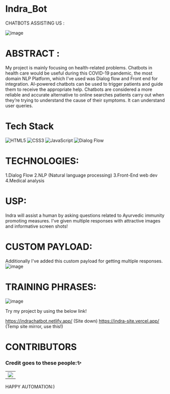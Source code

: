 # Indra_Bot

CHATBOTS ASSISTING US :

![image](https://user-images.githubusercontent.com/46951797/109905711-38e70d80-7cc5-11eb-9ba7-0e891bdf21a0.png)

# ABSTRACT :
My project is mainly focusing on health-related problems. Chatbots in health care would be useful during this COVID-19 pandemic, the most domain NLP Platform, which I've used was Dialog flow and Front end for integration. AI-powered chatbots can be used to trigger patients and guide them to receive the appropriate help. Chatbots are considered a more reliable and accurate alternative to online searches patients carry out when they’re trying to understand the cause of their symptoms. It can understand user queries.

# Tech Stack 
<img alt="HTML5" src="https://img.shields.io/badge/html5%20-%23E34F26.svg?&style=for-the-badge&logo=html5&logoColor=white"/>	<img alt="CSS3" src="https://img.shields.io/badge/css3%20-%231572B6.svg?&style=for-the-badge&logo=css3&logoColor=white"/>	<img alt="JavaScript" src="https://img.shields.io/badge/javascript%20-%23323330.svg?&style=for-the-badge&logo=javascript&logoColor=%23F7DF1E"/>	<img alt="Dialog Flow" src="https://img.shields.io/badge/Dialog flow-%2300f.svg?&style=for-the-badge&logo=dialogflow&logoColor=white"/>


# TECHNOLOGIES:
1.Dialog Flow
2.NLP (Natural language processing)
3.Front-End web dev
4.Medical analysis

# USP:
Indra will assist a human by asking questions related to Ayurvedic immunity promoting measures. I've given multiple responses with attractive images and informative screen shots!

# CUSTOM PAYLOAD:
Additionally I've added this custom payload for getting multiple responses.
![image](https://user-images.githubusercontent.com/46951797/109904495-5ca95400-7cc3-11eb-80b7-1944850893d8.png)

# TRAINING PHRASES:
![image](https://user-images.githubusercontent.com/46951797/109904767-ba3da080-7cc3-11eb-8906-c62ff94fb47b.png)



          

Try my project by using the below link!

https://indrachatbot.netlify.app/ (Site down)
https://indra-site.vercel.app/ (Temp site mirror, use this!)

# CONTRIBUTORS
### Credit goes to these people:✨

<table>
	<tr>
		<td>
			<a href="https://github.com/Srimathij/Indra_Bot/graphs/contributors">
  <img src="https://contrib.rocks/image?repo=Srimathij/Indra_Bot" />
</a>
		</td>
	</tr>
</table>


HAPPY AUTOMATION:)

